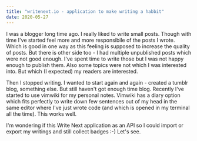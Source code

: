 ```yaml
---
title: "writenext.io - application to make writing a habbit"
date: 2020-05-27
---
```


I was a blogger long time ago. I really liked to write small posts. Though with
time I've started feel more and more responsibile of the posts I wrote. Which
is good in one way as this feeling is supposed to increase the quality of
posts. But there is other side too - I had multiple unpublished posts which
were not good enough. I've spent time to write those but I was not happy enough
to publish them. Also some topics were not which I was interested into. But
which (I expected) my readers are interested.

Then I stopped writing. I wanted to start again and again - created a tumblr
blog, something else. But still haven't got enough time blog. Recently
I've started to use vimwiki for my personal notes. Vimwiki has a diary option
which fits perfectly to write down few sentences out of my head in the same
editor where I've just wrote code (and which is opened in my terminal all the
time). This works well.

I'm wondering if this Write Next application as an API so I could import or
export my writings and still collect badges :-) Let's see.
